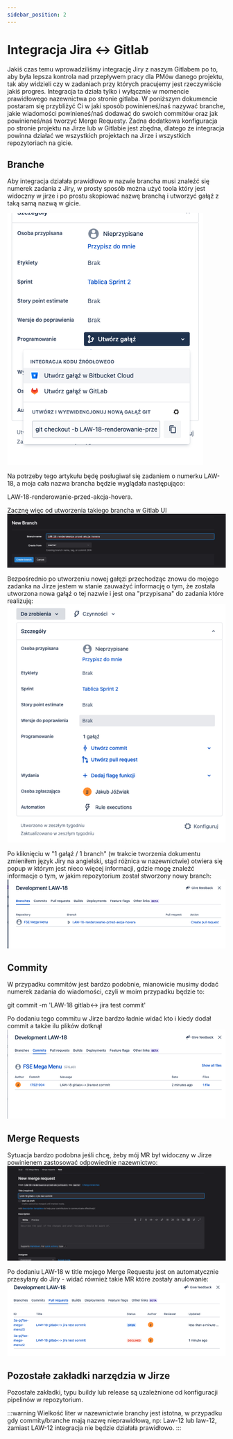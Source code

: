 ```yaml
---
sidebar_position: 2
---
```


# Integracja Jira <-> Gitlab
Jakiś czas temu wprowadziliśmy integrację Jiry z naszym Gitlabem po to, aby była lepsza kontrola nad przepływem pracy dla PMów danego projektu, tak aby widzieli czy w zadaniach przy których pracujemy jest rzeczywiście jakiś progres. Integracja ta działa tylko i wyłącznie w momencie prawidłowego nazewnictwa po stronie gitlaba. W poniższym dokumencie postaram się przybliżyć Ci w jaki sposób powinieneś/naś nazywać branche, jakie wiadomości powinieneś/naś dodawać do swoich commitów oraz jak powinieneś/naś tworzyć Merge Requesty. Żadna dodatkowa konfiguracja po stronie projektu na Jirze lub w Gitlabie jest zbędna, dlatego że integracja powinna działać we wszystkich projektach na Jirze i wszystkich repozytoriach na gicie.

## Branche
Aby integracja działała prawidłowo w nazwie brancha musi znaleźć się numerek zadania z Jiry, w prosty sposób można użyć toola który jest widoczny w jirze i po prostu skopiować nazwę branchą i utworzyć gałąź z taką samą nazwą w gicie.

![Gitlab <-> Jira 1 ](/img/docs/gitlab_jira_1.png)

Na potrzeby tego artykułu będę posługiwał się zadaniem o numerku LAW-18, a moja cała nazwa brancha będzie wyglądała następująco:

LAW-18-renderowanie-przed-akcja-hovera.

Zacznę więc od utworzenia takiego brancha w Gitlab UI
![Gitlab <-> Jira 2 ](/img/docs/gitlab_jira_2.png)

Bezpośrednio po utworzeniu nowej gałęzi przechodząc znowu do mojego zadanka na Jirze jestem w stanie zauważyć informację o tym, że została utworzona nowa gałąź o tej nazwie i jest ona "przypisana" do zadania które realizuję:
![Gitlab <-> Jira 3 ](/img/docs/gitlab_jira_3.png)

Po kliknięciu w "1 gałąź / 1 branch" (w trakcie tworzenia dokumentu zmieniłem język Jiry na angielski, stąd różnica w nazewnictwie) otwiera się popup w którym jest nieco więcej informacji, gdzie mogę znaleźć informacje o tym, w jakim repozytorium został stworzony nowy branch:
![Gitlab <-> Jira 4](/img/docs/gitlab_jira_4.png)

## Commity
W przypadku commitów jest bardzo podobnie, mianowicie musimy dodać numerek zadania do wiadomości, czyli w moim przypadku będzie to:

git commit -m 'LAW-18 gitlab<-> jira test commit'

Po dodaniu tego commitu w Jirze bardzo ładnie widać kto i kiedy dodał commit a także ilu plików dotknął
![Gitlab <-> Jira 5](/img/docs/gitlab_jira_5.png)

## Merge Requests
Sytuacja bardzo podobna jeśli chcę, żeby mój MR był widoczny w Jirze powinienem zastosować odpowiednie nazewnictwo:
![Gitlab <-> Jira 6](/img/docs/gitlab_jira_6.png)

Po dodaniu LAW-18 w title mojego Merge Requestu jest on automatycznie przesyłany do Jiry - widać również takie MR które zostały anulowanie:
![Gitlab <-> Jira 7](/img/docs/gitlab_jira_7.png)

## Pozostałe zakładki narzędzia w Jirze
Pozostałe zakładki, typu buildy lub release są uzależnione od konfiguracji pipelinów w repozytorium.

:::warning
    Wielkość liter w nazewnictwie branchy jest istotna, w przypadku gdy commity/branche
    mają nazwę nieprawidłową, 
    np: Law-12 lub law-12, zamiast LAW-12 
    integracja nie będzie działała prawidłowo.
:::
